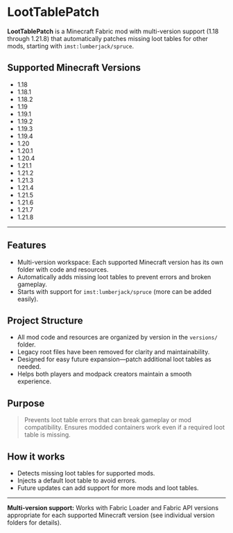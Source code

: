 # LootTablePatch


**LootTablePatch** is a Minecraft Fabric mod with multi-version support (1.18 through 1.21.8) that automatically patches missing loot tables for other mods, starting with `imst:lumberjack/spruce`.

## Supported Minecraft Versions
- 1.18
- 1.18.1
- 1.18.2
- 1.19
- 1.19.1
- 1.19.2
- 1.19.3
- 1.19.4
- 1.20
- 1.20.1
- 1.20.4
- 1.21.1
- 1.21.2
- 1.21.3
- 1.21.4
- 1.21.5
- 1.21.6
- 1.21.7
- 1.21.8

---

## Features
- Multi-version workspace: Each supported Minecraft version has its own folder with code and resources.
- Automatically adds missing loot tables to prevent errors and broken gameplay.
- Starts with support for `imst:lumberjack/spruce` (more can be added easily).

## Project Structure
- All mod code and resources are organized by version in the `versions/` folder.
- Legacy root files have been removed for clarity and maintainability.
- Designed for easy future expansion—patch additional loot tables as needed.
- Helps both players and modpack creators maintain a smooth experience.

## Purpose
> Prevents loot table errors that can break gameplay or mod compatibility. Ensures modded containers work even if a required loot table is missing.

## How it works
- Detects missing loot tables for supported mods.
- Injects a default loot table to avoid errors.
- Future updates can add support for more mods and loot tables.

---

**Multi-version support:**
Works with Fabric Loader and Fabric API versions appropriate for each supported Minecraft version (see individual version folders for details).
